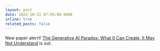 ```yaml
---
layout: post
date: 2023-10-31 07:59:00-0400
inline: true
related_posts: false
---
```


New paper alerrt! [The Generative AI Paradox: What It Can Create, It May Not Understand](https://arxiv.org/abs/2311.00059) is out.
